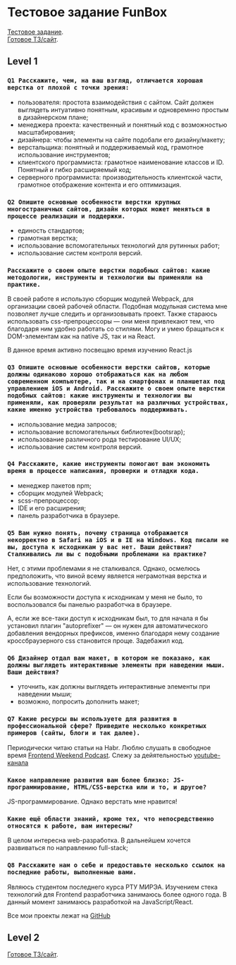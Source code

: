 # Тестовое задание FunBox

[Тестовое задание](https://dl.funbox.ru/qt-html-css-js.zip).<br />
[Готовое ТЗ/сайт](https://nikitanpl.github.io/test-task-funbox/).


## Level 1

### `Q1 Расскажите, чем, на ваш взгляд, отличается хорошая верстка от плохой с точки зрения: `

+ пользователя: простота взаимодействия с сайтом. Сайт должен выглядеть интуативно понятным, красивым и одновремнно простым в дизайнерском плане;
+ менеджера проекта: качественный и понятный код с возможностью масштабирования;
+ дизайнера: чтобы элементы на сайте подобали его дизайну/макету;
+ верстальщика: понятный и поддерживаемый код, грамотное использование инструментов;
+ клиентского программиста: грамотное наименование классов и ID. Понятный и гибко расширяемый код;
+ серверного программиста: производительность клиентской части, грамотное отображение контента и его оптимизация.

### `Q2 Опишите основные особенности верстки крупных многостраничных сайтов, дизайн которых может меняться в процессе реализации и поддержки.`

+ единость стандартов;
+ грамотная верстка;
+ использование вспомогательных технологий для рутинных работ;
+ использование систем контроля версий.

### `Расскажите о своем опыте верстки подобных сайтов: какие методологии, инструменты и технологии вы применяли на практике.`

В своей работе я использую сборщик модулей Webpack, для организации своей рабочей области. Подобная модульная система мне позволяет лучше следить и организовывать проект. Также стараюсь использовать css-препроцессоры — они меня привлекают тем, что благодаря ним удобно работать со стилями. Могу и умею бращаться к DOM-элементам как на native JS, так и на React. 

В данное время активно посвещаю время изучению React.js

### `Q3 Опишите основные особенности верстки сайтов, которые должны одинаково хорошо отображаться как на любом современном компьютере, так и на смартфонах и планшетах под управлением iOS и Android. Расскажите о своем опыте верстки подобных сайтов: какие инструменты и технологии вы применяли, как проверяли результат на различных устройствах, какие именно устройства требовалось поддерживать.`

+ использование медиа запросов;
+ использование вспомогательных библиотек(bootsrap);
+ использование различного рода тестирование UI/UX;
+ использование систем контроля версий.

### `Q4 Расскажите, какие инструменты помогают вам экономить время в процессе написания, проверки и отладки кода.`


+ менеджер пакетов npm;
+ сборщик модулей Webpack;
+ scss-препроцессор;
+ IDE и его расширения;
+ панель разработчика в браузере. 


### `Q5 Вам нужно понять, почему страница отображается некорректно в Safari на iOS и в IE на Windows. Код писали не вы, доступа к исходникам у вас нет. Ваши действия? Сталкивались ли вы с подобными проблемами на практике?`

Нет, с этими проблемами я не сталкивался. Однако, осмелюсь предположить, что виной всему является неграмотная верстка и использование технологий.

Если бы возможности доступа к исходникам у меня не было, то воспользовался бы панелью разработчка в браузере.

А, если же все-таки доступ к исходникам был, то для начала я бы установил плагин "autoprefixer" — он нужен для автоматического добавления вендорных префиксов, именно благодаря нему создание кроссбраузерного css становится проще. Задебажил код.

### `Q6 Дизайнер отдал вам макет, в котором не показано, как должны выглядеть интерактивные элементы при наведении мыши. Ваши действия?`

+ уточнить, как должны выглядеть интерактивные элементы при наведении мыши;
+ возможно, попросить дополнить макет;

### `Q7 Какие ресурсы вы используете для развития в профессиональной сфере? Приведите несколько конкретных примеров (сайты, блоги и так далее).`

Периодически читаю статьи на Habr. Люблю слушать в свободное время [Frontend Weekend Podcast](https://soundcloud.com/frontend-weekend). Слежу за дейятельностью [youtube-канала](https://www.youtube.com/channel/UCdldbhAwO16vjnDwACTs5gQ)

### `Какое направление развития вам более близко: JS-программирование, HTML/CSS-верстка или и то, и другое?`

JS-программирование. Однако верстать мне нравится!

### `Какие ещё области знаний, кроме тех, что непосредственно относятся к работе, вам интересны?`

В целом интересна web-разработка. В дальнейшем хочется развиваться по направлению full-stack;


### `Q8 Расскажите нам о себе и предоставьте несколько ссылок на последние работы, выполненные вами.`

Являюсь студентом последнего курса РТУ МИРЭА. Изучением стека технологий для Frontend разработчика занимаюсь более одного года. В данный момент занимаюсь разработкой на JavaScript/React.

Все мои проекты лежат на [GitHub](https://github.com/NikitaNpl)

## Level 2

[Готовое ТЗ/сайт](https://nikitanpl.github.io/test-task-funbox/).